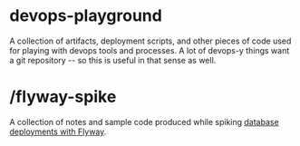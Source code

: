 # devops-playground

A collection of artifacts, deployment scripts, and other pieces of code used for playing with devops tools and processes. A lot of devops-y things want a git repository -- so this is useful in that sense as well. 

# /flyway-spike

A collection of notes and sample code produced while spiking [database deployments with Flyway](https://flywaydb.org/).